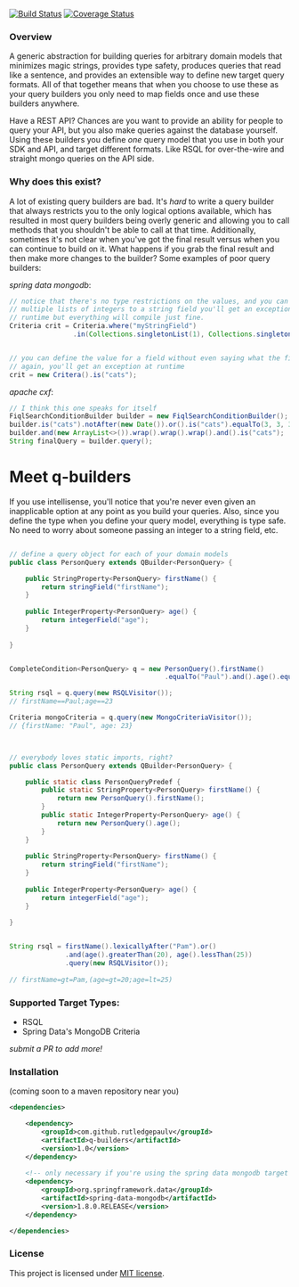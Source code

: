 [![Build Status](https://travis-ci.org/RutledgePaulV/q-builders.svg)](https://travis-ci.org/RutledgePaulV/q-builders)
[![Coverage Status](https://coveralls.io/repos/RutledgePaulV/q-builders/badge.svg?branch=master&service=github)](https://coveralls.io/github/RutledgePaulV/q-builders?branch=master)

### Overview
A generic abstraction for building queries for arbitrary domain models that minimizes
magic strings, provides type safety, produces queries that read like a sentence,
and provides an extensible way to define new target query formats. All of that together means that 
when you choose to use these as your query builders you only need to map fields once and 
use these builders anywhere. 

Have a REST API? Chances are you want to provide an ability for people to query your API, but you
also make queries against the database yourself. Using these builders you define *one* query model
that you use in both your SDK and API, and target different formats. Like RSQL for over-the-wire
and straight mongo queries on the API side.


### Why does this exist?
A lot of existing query builders are bad. It's *hard* to write a query builder that always restricts you to the
only logical options available, which has resulted in most query builders being overly generic and allowing you to 
call methods that you shouldn't be able to call at that time. Additionally, sometimes it's not clear when
you've got the final result versus when you can continue to build on it. What happens if you grab the final
result and then make more changes to the builder? Some examples of poor query builders:


*spring data mongodb*:

```java
// notice that there's no type restrictions on the values, and you can pass 
// multiple lists of integers to a string field you'll get an exception at 
// runtime but everything will compile just fine.
Criteria crit = Criteria.where("myStringField")
                .in(Collections.singletonList(1), Collections.singletonList(2));


// you can define the value for a field without even saying what the field is. huh?
// again, you'll get an exception at runtime
crit = new Critera().is("cats");
```


*apache cxf*:
```java
// I think this one speaks for itself
FiqlSearchConditionBuilder builder = new FiqlSearchConditionBuilder();
builder.is("cats").notAfter(new Date()).or().is("cats").equalTo(3, 3, 3, 3, 4).query();
builder.and(new ArrayList<>()).wrap().wrap().wrap().and().is("cats");
String finalQuery = builder.query();

```


# Meet q-builders

If you use intellisense, you'll notice that you're never even given an inapplicable option at any point
as you build your queries. Also, since you define the type when you define your query model, everything
is type safe. No need to worry about someone passing an integer to a string field, etc.

```java

// define a query object for each of your domain models
public class PersonQuery extends QBuilder<PersonQuery> {

    public StringProperty<PersonQuery> firstName() {
        return stringField("firstName");
    }
    
    public IntegerProperty<PersonQuery> age() {
        return integerField("age");
    }
    
}


CompleteCondition<PersonQuery> q = new PersonQuery().firstName()
                                       .equalTo("Paul").and().age().equalTo(23);

String rsql = q.query(new RSQLVisitor()); 
// firstName==Paul;age==23

Criteria mongoCriteria = q.query(new MongoCriteriaVisitor()); 
// {firstName: "Paul", age: 23}



// everybody loves static imports, right?
public class PersonQuery extends QBuilder<PersonQuery> {

    public static class PersonQueryPredef {
        public static StringProperty<PersonQuery> firstName() {
            return new PersonQuery().firstName();
        }
        public static IntegerProperty<PersonQuery> age() {
            return new PersonQuery().age();
        }
    }
    
    public StringProperty<PersonQuery> firstName() {
        return stringField("firstName");
    }
    
    public IntegerProperty<PersonQuery> age() {
        return integerField("age");
    }
    
}


String rsql = firstName().lexicallyAfter("Pam").or()
              .and(age().greaterThan(20), age().lessThan(25))
              .query(new RSQLVisitor());
              
// firstName=gt=Pam,(age=gt=20;age=lt=25)
```

### Supported Target Types:
- RSQL
- Spring Data's MongoDB Criteria

_submit a PR to add more!_


### Installation 
(coming soon to a maven repository near you)

```xml
<dependencies>

    <dependency>
        <groupId>com.github.rutledgepaulv</groupId>
        <artifactId>q-builders</artifactId>
        <version>1.0</version>
    </dependency>
    
    <!-- only necessary if you're using the spring data mongodb target type -->
    <dependency>
        <groupId>org.springframework.data</groupId>
        <artifactId>spring-data-mongodb</artifactId>
        <version>1.8.0.RELEASE</version>
    </dependency>

</dependencies>
```


### License

This project is licensed under [MIT license](http://opensource.org/licenses/MIT).